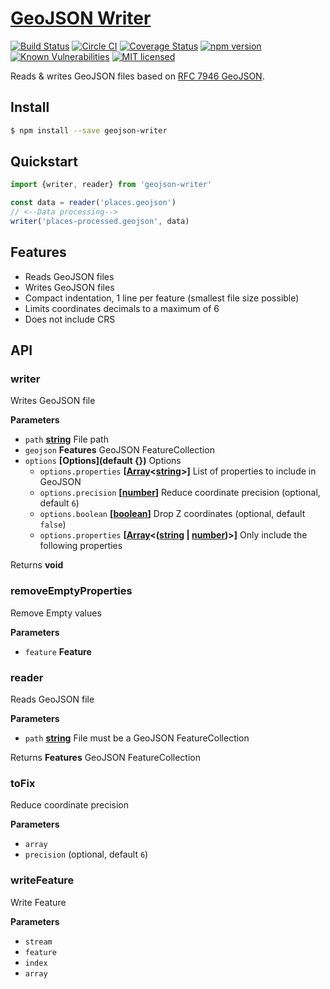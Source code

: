 # [GeoJSON Writer](https://www.npmjs.com/package/geojson-writer)

[![Build Status](https://travis-ci.org/DenisCarriere/geojson-writer.svg?branch=master)](https://travis-ci.org/DenisCarriere/geojson-writer)
[![Circle CI](https://circleci.com/gh/DenisCarriere/geojson-writer.svg?style=svg)](https://circleci.com/gh/DenisCarriere/geojson-writer)
[![Coverage Status](https://coveralls.io/repos/github/DenisCarriere/geojson-writer/badge.svg?branch=master)](https://coveralls.io/github/DenisCarriere/geojson-writer?branch=master)
[![npm version](https://badge.fury.io/js/geojson-writer.svg)](https://badge.fury.io/js/geojson-writer)
[![Known Vulnerabilities](https://snyk.io/test/github/deniscarriere/geojson-writer/badge.svg)](https://snyk.io/test/github/deniscarriere/geojson-writer)
[![MIT licensed](https://img.shields.io/badge/license-MIT-blue.svg)](https://raw.githubusercontent.com/DenisCarriere/geojson-writer/master/LICENSE)

Reads & writes GeoJSON files based on [RFC 7946 GeoJSON](http://www.macwright.org/2016/11/07/the-geojson-ietf-standard.html).

## Install

```bash
$ npm install --save geojson-writer
```

## Quickstart

```javascript
import {writer, reader} from 'geojson-writer'

const data = reader('places.geojson')
// <--Data processing-->
writer('places-processed.geojson', data)
```

## Features

-   Reads GeoJSON files
-   Writes GeoJSON files
-   Compact indentation, 1 line per feature (smallest file size possible)
-   Limits coordinates decimals to a maximum of 6
-   Does not include CRS

## API

### writer

Writes GeoJSON file

**Parameters**

-   `path` **[string](https://developer.mozilla.org/en-US/docs/Web/JavaScript/Reference/Global_Objects/String)** File path
-   `geojson` **Features** GeoJSON FeatureCollection
-   `options` **\[Options](default {})** Options
    -   `options.properties` **\[[Array](https://developer.mozilla.org/en-US/docs/Web/JavaScript/Reference/Global_Objects/Array)&lt;[string](https://developer.mozilla.org/en-US/docs/Web/JavaScript/Reference/Global_Objects/String)>]** List of properties to include in GeoJSON
    -   `options.precision` **\[[number](https://developer.mozilla.org/en-US/docs/Web/JavaScript/Reference/Global_Objects/Number)]** Reduce coordinate precision (optional, default `6`)
    -   `options.boolean` **\[[boolean](https://developer.mozilla.org/en-US/docs/Web/JavaScript/Reference/Global_Objects/Boolean)]** Drop Z coordinates (optional, default `false`)
    -   `options.properties` **\[[Array](https://developer.mozilla.org/en-US/docs/Web/JavaScript/Reference/Global_Objects/Array)&lt;([string](https://developer.mozilla.org/en-US/docs/Web/JavaScript/Reference/Global_Objects/String) \| [number](https://developer.mozilla.org/en-US/docs/Web/JavaScript/Reference/Global_Objects/Number))>]** Only include the following properties

Returns **void** 

### removeEmptyProperties

Remove Empty values

**Parameters**

-   `feature` **Feature** 

### reader

Reads GeoJSON file

**Parameters**

-   `path` **[string](https://developer.mozilla.org/en-US/docs/Web/JavaScript/Reference/Global_Objects/String)** File must be a GeoJSON FeatureCollection

Returns **Features** GeoJSON FeatureCollection

### toFix

Reduce coordinate precision

**Parameters**

-   `array`  
-   `precision`   (optional, default `6`)

### writeFeature

Write Feature

**Parameters**

-   `stream`  
-   `feature`  
-   `index`  
-   `array`  
